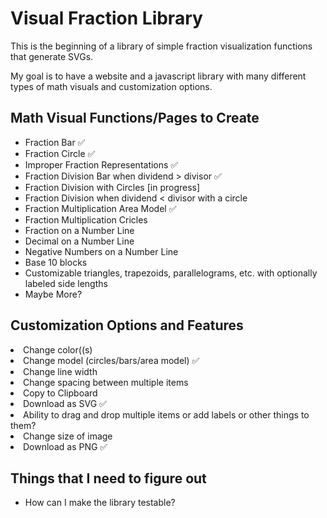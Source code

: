 <h1> Visual Fraction Library </h1>

This is the beginning of a library of simple fraction visualization functions that generate SVGs.


My goal is to have a website and a javascript library with many different types of math visuals and customization options.

<h2> Math Visual Functions/Pages to Create </h2>
<ul>
<li> Fraction Bar ✅</li>
<li> Fraction Circle ✅</li>
<li> Improper Fraction Representations ✅</li>
<li> Fraction Division Bar when dividend > divisor ✅</li></li>
<li> Fraction Division with Circles [in progress]</li>
<li> Fraction Division when dividend < divisor with a circle </li>
<li> Fraction Multiplication Area Model ✅</li> 
 <li> Fraction Multiplication Cricles </li>
<li> Fraction on a Number Line</li>
<li> Decimal on a Number Line</li>
<li> Negative Numbers on a Number Line</li>
<li> Base 10 blocks</li>
<li> Customizable triangles, trapezoids, parallelograms, etc. with optionally labeled side lengths</li>
<li> Maybe More?</li>
</ul>

<h2> Customization Options and Features </h2>
<li> Change color((s)</li>
<li> Change model (circles/bars/area model) ✅</li>
<li> Change line width</li>
<li> Change spacing between multiple items </li>
<li> Copy to Clipboard</li>
<li> Download as SVG ✅</li>
<li> Ability to drag and drop multiple items or add labels or other things to them?</li>
<li> Change size of image </li>
<li> Download as PNG ✅ </li>


<h2> Things that I need to figure out </h2>
<ul>
<li> How can I make the library testable? </li>
</ul>
